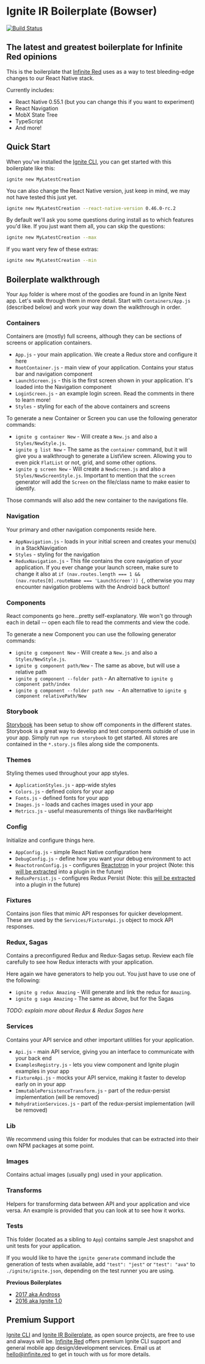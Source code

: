 # Ignite IR Boilerplate (Bowser)

[![Build Status](https://semaphoreci.com/api/v1/ir/ignite-ir-boilerplate-bowser/branches/master/badge.svg)](https://semaphoreci.com/ir/ignite-ir-boilerplate-bowser)



## The latest and greatest boilerplate for Infinite Red opinions

This is the boilerplate that [Infinite Red](https://infinite.red) uses as a way to test bleeding-edge changes to our React Native stack.

Currently includes:

* React Native 0.55.1 (but you can change this if you want to experiment)
* React Navigation
* MobX State Tree
* TypeScript
* And more!

## Quick Start

When you've installed the [Ignite CLI](https://github.com/infinitered/ignite), you can get started with this boilerplate like this:

```
ignite new MyLatestCreation
```

You can also change the React Native version, just keep in mind, we may not have tested this just yet.

```sh
ignite new MyLatestCreation --react-native-version 0.46.0-rc.2
```

By default we'll ask you some questions during install as to which features you'd like.  If you just want them all, you can skip the questions:

```sh
ignite new MyLatestCreation --max
```

If you want very few of these extras:

```sh
ignite new MyLatestCreation --min
```

## Boilerplate walkthrough

Your `App` folder is where most of the goodies are found in an Ignite Next app. Let's walk through them in more detail. Start with `Containers/App.js` (described below) and work your way down the walkthrough in order.

### Containers

Containers are (mostly) full screens, although they can be sections of screens or application containers.

* `App.js` - your main application. We create a Redux store and configure it here
* `RootContainer.js` - main view of your application. Contains your status bar and navigation component
* `LaunchScreen.js` - this is the first screen shown in your application. It's loaded into the Navigation component
* `LoginScreen.js` - an example login screen. Read the comments in there to learn more!
* `Styles` - styling for each of the above containers and screens

To generate a new Container or Screen you can use the following generator commands:

* `ignite g container New` - Will create a `New.js` and also a `Styles/NewStyle.js`.
* `ignite g list New` - The same as the `container` command, but it will give you a walkthrough to generate a ListView screen. Allowing you to even pick `FlatList` or not, grid, and some other options. 
* `ignite g screen New` - Will create a `NewScreen.js` and also a `Styles/NewScreenStyle.js`. Important to mention that the `screen` generator will add the `Screen` on the file/class name to make easier to identify.

Those commands will also add the new container to the navigations file.

### Navigation

Your primary and other navigation components reside here.

* `AppNavigation.js` - loads in your initial screen and creates your menu(s) in a StackNavigation
* `Styles` - styling for the navigation
* `ReduxNavigation.js` - This file contains the core navigation of your application. If you ever change your launch screen, make sure to change it also at `if (nav.routes.length === 1 && (nav.routes[0].routeName === 'LaunchScreen')) {`, otherwise you may encounter navigation problems with the Android back button!

### Components

React components go here...pretty self-explanatory. We won't go through each in detail -- open each file to read the comments and view the code.

To generate a new Component you can use the following generator commands:

* `ignite g component New` - Will create a `New.js` and also a `Styles/NewStyle.js`.
* `ignite g component path/New` - The same as above, but will use a relative path
* `ignite g component --folder path` - An alternative to `ignite g component path/index`
* `ignite g component --folder path new ` - An alternative to `ignite g component relativePath/New`

### Storybook

[Storybook](https://storybook.js.org/) has been setup to show off components in the different states. Storybook is a great way to develop and test components outside of use in your app. Simply run `npm run storybook` to get started. All stores are contained in the `*.story.js` files along side the components.

### Themes

Styling themes used throughout your app styles.

* `ApplicationStyles.js` - app-wide styles
* `Colors.js` - defined colors for your app
* `Fonts.js` - defined fonts for your app
* `Images.js` - loads and caches images used in your app
* `Metrics.js` - useful measurements of things like navBarHeight

### Config

Initialize and configure things here.

* `AppConfig.js` - simple React Native configuration here
* `DebugConfig.js` - define how you want your debug environment to act
* `ReactotronConfig.js` - configures [Reactotron](https://github.com/infinitered/reactotron) in your project (Note: this [will be extracted](https://github.com/infinitered/ignite/issues/779) into a plugin in the future)
* `ReduxPersist.js` - configures Redux Persist (Note: this [will be extracted](https://github.com/infinitered/ignite/issues/780) into a plugin in the future)

### Fixtures

Contains json files that mimic API responses for quicker development. These are used by the `Services/FixtureApi.js` object to mock API responses.

### Redux, Sagas

Contains a preconfigured Redux and Redux-Sagas setup. Review each file carefully to see how Redux interacts with your application.

Here again we have generators to help you out. You just have to use one of the following:

* `ignite g redux Amazing` - Will generate and link the redux for `Amazing`.
* `ignite g saga Amazing` - The same as above, but for the Sagas

_TODO: explain more about Redux & Redux Sagas here_

### Services

Contains your API service and other important utilities for your application.

* `Api.js` - main API service, giving you an interface to communicate with your back end
* `ExamplesRegistry.js` - lets you view component and Ignite plugin examples in your app
* `FixtureApi.js` - mocks your API service, making it faster to develop early on in your app
* `ImmutablePersistenceTransform.js` - part of the redux-persist implementation (will be removed)
* `RehydrationServices.js` - part of the redux-persist implementation (will be removed)

### Lib

We recommend using this folder for modules that can be extracted into their own NPM packages at some point.

### Images

Contains actual images (usually png) used in your application.

### Transforms

Helpers for transforming data between API and your application and vice versa. An example is provided that you can look at to see how it works.

### Tests

This folder (located as a sibling to `App`) contains sample Jest snapshot and unit tests for your application.

If you would like to have the `ignite generate` command include the generation of tests when available, add 
`"test": "jest"` or `"test": "ava"` to `./ignite/ignite.json`, depending on the test runner you are using.

**Previous Boilerplates**

* [2017 aka Andross](https://github.com/infinitered/ignite-ir-boilerplate-andross)
* [2016 aka Ignite 1.0](https://github.com/infinitered/ignite-ir-boilerplate-2016)

## Premium Support

[Ignite CLI](https://infinite.red/ignite) and [Ignite IR Boilerplate](https://github.com/infinitered/ignite-ir-boilerplate), as open source projects, are free to use and always will be. [Infinite Red](https://infinite.red/) offers premium Ignite CLI support and general mobile app design/development services. Email us at [hello@infinite.red](mailto:hello@infinite.red) to get in touch with us for more details.
